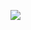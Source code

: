 ![](https://media.githubusercontent.com/media/dyzz/dyzz.github.io/master/images/JasrasJarringJolt.png)